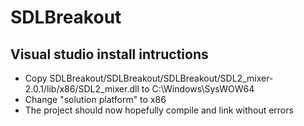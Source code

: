 # SDLBreakout

## Visual studio install intructions
- Copy SDLBreakout/SDLBreakout/SDLBreakout/SDL2_mixer-2.0.1/lib/x86/SDL2_mixer.dll to C:\Windows\SysWOW64
- Change "solution platform" to x86
- The project should now hopefully compile and link without errors
